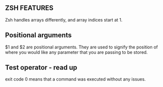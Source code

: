 ## ZSH FEATURES

Zsh handles arrays differently, and array indices start at 1.


## Positional arguments
 $1 and $2 are positional arguments. They are used to signify the position of where you would
like any parameter that you are passing to be stored.

## Test operator - read up
exit code 0 means that a command was executed without any issues.




